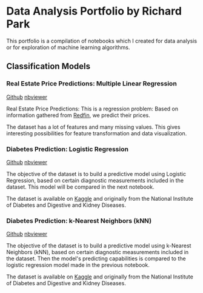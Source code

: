 # Data Analysis Portfolio by Richard Park

This portfolio is a compilation of notebooks which I created for data analysis or for exploration of machine learning algorithms. 

## Classification Models

### Real Estate Price Predictions: Multiple Linear Regression 

[Github](https://github.com/rjparkk/rjparkk.github.io/blob/main/Notebook/Real_Estate_Price_Prediction.ipynb) [nbviewer](https://nbviewer.jupyter.org/github/rjparkk/rjparkk.github.io/blob/main/Notebook/Real_Estate_Price_Prediction.ipynb)

Real Estate Price Predictions: This is a regression problem: Based on information gathered from [Redfin](https://www.redfin.com/city/6283/NJ/Fort-Lee), we predict their prices.

The dataset has a lot of features and many missing values. This gives interesting possibilities for feature transformation and data visualization. 


### Diabetes Prediction: Logistic Regression

[Github](https://github.com/rjparkk/rjparkk.github.io/blob/main/Notebook/Diabetes_Prediction.ipynb) [nbviewer](https://nbviewer.jupyter.org/github/rjparkk/rjparkk.github.io/blob/main/Notebook/Diabetes_Prediction.ipynb)

The objective of the dataset is to build a predictive model using Logistic Regression, based on certain diagnostic measurements included in the dataset. This model will be compared in the next notebook. 

The dataset is available on [Kaggle](https://www.kaggle.com/uciml/pima-indians-diabetes-database) and originally from the National Institute of Diabetes and Digestive and Kidney Diseases. 


### Diabetes Prediction: k-Nearest Neighbors (kNN)

[Github](https://github.com/rjparkk/rjparkk.github.io/blob/main/Notebook/Diabetes_Prediction_KNN.ipynb) [nbviewer](https://nbviewer.jupyter.org/github/rjparkk/rjparkk.github.io/blob/main/Notebook/Diabetes_Prediction_KNN.ipynb)

The objective of the dataset is to build a predictive model using k-Nearest Neighbors (kNN), based on certain diagnostic measurements included in the dataset. Then the model's predicting capabilities is compared to the logistic regression model made in the previous notebook. 

The dataset is available on [Kaggle](https://www.kaggle.com/uciml/pima-indians-diabetes-database) and originally from the National Institute of Diabetes and Digestive and Kidney Diseases. 